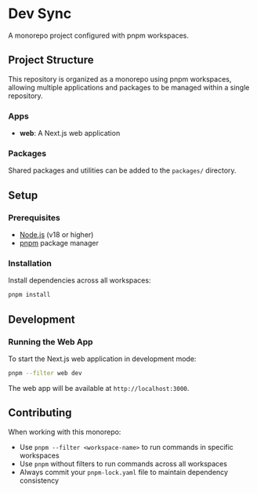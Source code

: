 # Dev Sync

A monorepo project configured with pnpm workspaces.

## Project Structure

This repository is organized as a monorepo using pnpm workspaces, allowing multiple applications and packages to be managed within a single repository.

### Apps

-   **web**: A Next.js web application

### Packages

Shared packages and utilities can be added to the `packages/` directory.

## Setup

### Prerequisites

-   [Node.js](https://nodejs.org/) (v18 or higher)
-   [pnpm](https://pnpm.io/) package manager

### Installation

Install dependencies across all workspaces:

```bash
pnpm install
```

## Development

### Running the Web App

To start the Next.js web application in development mode:

```bash
pnpm --filter web dev
```

The web app will be available at `http://localhost:3000`.

## Contributing

When working with this monorepo:

-   Use `pnpm --filter <workspace-name>` to run commands in specific workspaces
-   Use `pnpm` without filters to run commands across all workspaces
-   Always commit your `pnpm-lock.yaml` file to maintain dependency consistency
